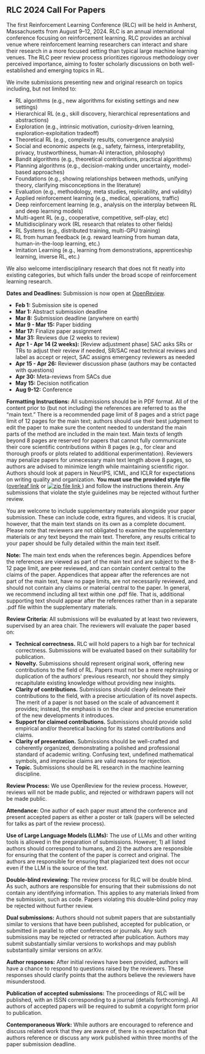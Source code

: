 ## RLC 2024 Call For Papers

The first Reinforcement Learning Conference (RLC) will be held in Amherst, Massachusetts from August 9–12, 2024. RLC is an annual international conference focusing on reinforcement learning. RLC provides an archival venue where reinforcement learning researchers can interact and share their research in a more focused setting than typical large machine learning venues. The RLC peer review process prioritizes rigorous methodology over perceived importance, aiming to foster scholarly discussions on both well-established and emerging topics in RL.

We invite submissions presenting new and original research on topics including, but not limited to:

* RL algorithms (e.g., new algorithms for existing settings and new settings)
* Hierarchical RL (e.g., skill discovery, hierarchical representations and abstractions)
* Exploration (e.g., intrinsic motivation, curiosity\-driven learning, exploration\-exploitation tradeoff)
* Theoretical RL (e.g., complexity results, convergence analysis)
* Social and economic aspects  (e.g., safety, fairness, interpretability, privacy, trustworthiness, human\-AI interaction, philosophy)
* Bandit algorithms (e.g., theoretical contributions, practical algorithms)
* Planning algorithms (e.g., decision\-making under uncertainty, model\-based approaches) 
* Foundations (e.g., showing relationships between methods, unifying theory, clarifying misconceptions in the literature)
* Evaluation (e.g., methodology, meta studies, replicability, and validity)
* Applied reinforcement learning (e.g., medical, operations, traffic)
* Deep reinforcement learning (e.g., analysis on the interplay between RL and deep learning models)
* Multi\-agent RL (e.g., cooperative, competitive, self\-play, etc)
* Multidisciplinary work (RL research that relates to other fields)
* RL Systems (e.g., distributed training, multi\-GPU training)
* RL from human feedback (e.g. reward learning from human data, human-in-the-loop learning, etc.)
* Imitation Learning (e.g., learning from demonstrations, apprenticeship learning, inverse RL, etc.)

We also welcome interdisciplinary research that does not fit neatly into existing categories, but which falls under the broad scope of reinforcement learning research.

**Dates and Deadlines:**
Submission is now open at [OpenReview](https://openreview.net/group?id=rl-conference.cc/RLC/2024).

* **Feb 1:** Submission site is opened
* **Mar 1:** Abstract submission deadline
* **Mar 8:** Submission deadline (anywhere on earth)
* **Mar 9 - Mar 15:** Paper bidding
* **Mar 17:** Finalize paper assignment
* **Mar 31:** Reviews due (2 weeks to review)
* **Apr 1 - Apr 14 (2 weeks):** [Review adjustment phase] SAC asks SRs or TRs to adjust their review if needed, SR/SAC read technical reviews and label as accept or reject, SAC assigns emergency reviewers as needed
* **Apr 15 - Apr 26:** Reviewer discussion phase (authors may be contacted with questions)
* **Apr 30:** Meta-reviews from SACs due
* **May 15:** Decision notification
* **Aug 9-12:** Conference

**Formatting Instructions:** All submissions should be in PDF format. All of the content prior to (but not including) the references are referred to as the “main text.” There is a recommended page limit of 8 pages and a strict page limit of 12 pages for the main text; authors should use their best judgment to edit the paper to make sure the content needed to understand the main parts of the method are included in the main text. Main texts of length beyond 8 pages are reserved for papers that cannot fully communicate their core scientific contributions within 8 pages (e.g., for clear and thorough proofs or plots related to additional experimentation). Reviewers may penalize papers for unnecessary main text length above 8 pages, so authors are advised to minimize length while maintaining scientific rigor. Authors should look at papers in NeurIPS, ICML, and ICLR for expectations on writing quality and organization.  **You must use the provided style file** ([overleaf link](https://www.overleaf.com/read/xcnztsmtbnxy#62703f) or <a href="static/rlc_2024_submission_template.zip">
  <img src="static/rlc_2024_submission_template.zip" alt="zip file link" style="vertical-align: top;">
</a>) and follow the instructions therein. Any submissions that violate the style guidelines may be rejected without further review.

You are welcome to include supplementary materials alongside your paper submission. These can include code, extra figures, and videos. It is crucial, however, that the main text stands on its own as a complete document. Please note that reviewers are not obligated to examine the supplementary materials or any text beyond the main text. Therefore, any results critical to your paper should be fully detailed within the main text itself.

**Note:** The main text ends when the references begin. Appendices before the references are viewed as part of the main text and are subject to the 8-12 page limit, are peer reviewed, and can contain content central to the claims of the paper. Appendices that appear after the references are not part of the main text, have no page limits, are not necessarily reviewed, and should not contain any claims or material central to the paper. In general, we recommend including all text within one .pdf file. That is, additional supporting text should appear after the references rather than in a separate .pdf file within the supplementary materials.

**Review Criteria:** All submissions will be evaluated by at least two reviewers, supervised by an area chair. The reviewers will evaluate the paper based on:

* **Technical correctness.** RLC will hold papers to a high bar for technical correctness. Submissions will be evaluated based on their suitability for publication.
* **Novelty.** Submissions should represent original work, offering new contributions to the field of RL. Papers must not be a mere rephrasing or duplication of the authors' previous research, nor should they simply recapitulate existing knowledge without providing new insights.
* **Clarity of contributions.** Submissions should clearly delineate their contributions to the field, with a precise articulation of its novel aspects. The merit of a paper is not based on the scale of advancement it provides; instead, the emphasis is on the clear and precise enumeration of the new developments it introduces.
* **Support for claimed contributions.** Submissions should provide solid empirical and/or theoretical backing for its stated contributions and claims.
* **Clarity of presentation.** Submissions should be well-crafted and coherently organized, demonstrating a polished and professional standard of academic writing. Confusing text, undefined mathematical symbols, and imprecise claims are valid reasons for rejection.
* **Topic.** Submissions should be RL research in the machine learning discipline.

**Review Process:** We use OpenReview for the review process. However, reviews will not be made public, and rejected or withdrawn papers will not be made public. 

**Attendance:** One author of each paper must attend the conference and present accepted papers as either a poster or talk (papers will be selected for talks as part of the review process).

**Use of Large Language Models (LLMs):** The use of LLMs and other writing tools is allowed in the preparation of submissions. However, 1) all listed authors should correspond to humans, and 2) the authors are responsible for ensuring that the content of the paper is correct and original. The authors are responsible for ensuring that plagiarized text does not occur even if the LLM is the source of the text.

**Double-blind reviewing:** The review process for RLC will be double blind. As such, authors are responsible for ensuring that their submissions do not contain any identifying information. This applies to any materials linked from the submission, such as code. Papers violating this double-blind policy may be rejected without further review.


**Dual submissions:** Authors should not submit papers that are substantially similar to versions that have been published, accepted for publication, or submitted in parallel to other conferences or journals. Any such submissions may be rejected or retracted after publication. Authors may submit substantially similar versions to workshops and may publish substantially similar versions on arXiv.

**Author responses:** After initial reviews have been provided, authors will have a chance to respond to questions raised by the reviewers. These responses should clarify points that the authors believe the reviewers have misunderstood.

**Publication of accepted submissions:** The proceedings of RLC will be published, with an ISSN corresponding to a journal (details forthcoming). All authors of accepted papers will be required to submit a copyright form prior to publication.

**Contemporaneous Work:** While authors are encouraged to reference and discuss related work that they are aware of, there is no expectation that authors reference or discuss any work published within three months of the paper submission deadline.